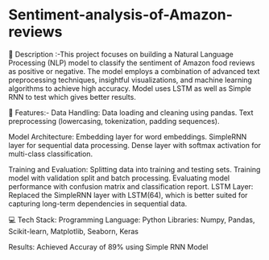 # Sentiment-analysis-of-Amazon-reviews
📄 Description :-This project focuses on building a Natural Language Processing (NLP) model to classify the sentiment of Amazon food reviews as positive or negative. The model employs a combination of advanced text preprocessing techniques, insightful visualizations, and machine learning algorithms to achieve high accuracy.
Model uses LSTM as well as Simple RNN to test which gives better results.

🚀 Features:- 
Data Handling:
Data loading and cleaning using pandas.
Text preprocessing (lowercasing, tokenization, padding sequences).

Model Architecture:
Embedding layer for word embeddings.
SimpleRNN layer for sequential data processing.
Dense layer with softmax activation for multi-class classification.

Training and Evaluation:
Splitting data into training and testing sets.
Training model with validation split and batch processing.
Evaluating model performance with confusion matrix and classification report.
LSTM Layer: Replaced the SimpleRNN layer with LSTM(64), which is better suited for capturing long-term dependencies in sequential data.

💻 Tech Stack:
Programming Language: Python
Libraries: Numpy, Pandas, Scikit-learn, Matplotlib, Seaborn, Keras

Results:
Achieved Accuray of 89% using Simple RNN Model



